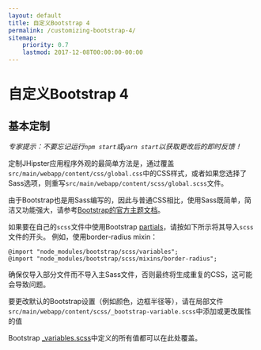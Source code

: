 ```yaml
---
layout: default
title: 自定义Bootstrap 4
permalink: /customizing-bootstrap-4/
sitemap:
    priority: 0.7
    lastmod: 2017-12-08T00:00:00-00:00
---
```


# <i class="fa fa-css3"></i> 自定义Bootstrap 4

## 基本定制

_专家提示：不要忘记运行`npm start`或`yarn start`以获取更改后的即时反馈！_

定制JHipster应用程序外观的最简单方法是，通过覆盖`src/main/webapp/content/css/global.css`中的CSS样式，或者如果您选择了Sass选项，则重写`src/main/webapp/content/scss/global.scss`文件。

由于Bootstrap也是用Sass编写的，因此与普通CSS相比，使用Sass既简单，简洁又功能强大，请参考[Bootstrap的官方主题文档](https://getbootstrap.com/docs/4.0/getting-started/theming/)。

如果要在自己的`scss`文件中使用Bootstrap [partials](http://sass-lang.com/guide)，请按如下所示将其导入`scss`文件的开头。
例如，使用border-radius mixin：
```
@import "node_modules/bootstrap/scss/variables";
@import "node_modules/bootstrap/scss/mixins/border-radius";
```

确保仅导入部分文件而不导入主Sass文件，否则最终将生成重复的CSS，这可能会导致问题。

要更改默认的Bootstrap设置（例如颜色，边框半径等），请在局部文件`src/main/webapp/content/scss/_bootstrap-variable.scss`中添加或更改属性的值

Bootstrap  [_variables.scss](https://github.com/twbs/bootstrap/blob/v4-dev/scss/_variables.scss)中定义的所有值都可以在此处覆盖。